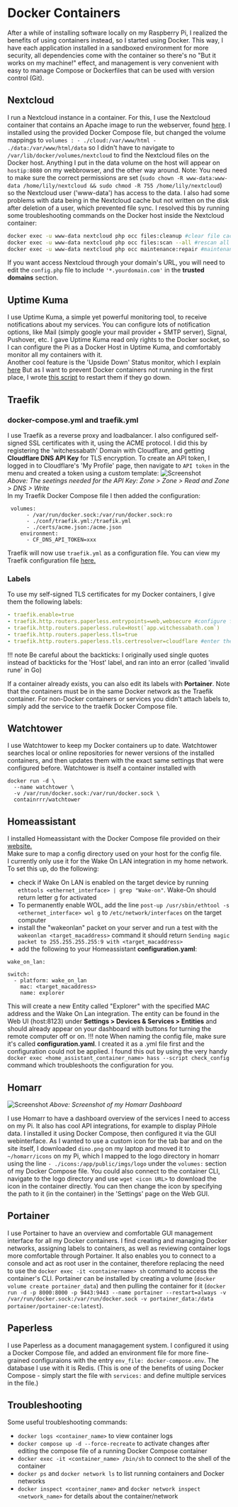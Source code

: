 # Docker Containers

After a while of installing software locally on my Raspberry Pi, I realized the benefits of using containers instead, so I started using Docker.
This way, I have each application installed in a sandboxed environment for more security, all dependencies come with the container so there's no "But it works on my machine!" effect, and management is very convenient with easy to manage Compose or Dockerfiles that can be used with version control (Git).


## Nextcloud
I run a Nextcloud instance in a container.
For this, I use the Nextcloud container that contains an Apache image to run the webserver, found <a href="https://github.com/nextcloud/docker" target="_blank">here</a>.
I installed using the provided Docker Compose file, but changed the volume mappings to `volumes : - ./cloud:/var/www/html - ./data:/var/www/html/data` so I didn't have to navigate to `/var/lib/docker/volumes/nextcloud` to find the Nextcloud files on the Docker host.
Anything I put in the data volume on the host will appear on `hostip:8080` on my webbrowser, and the other way around.
Note: You need to make sure the correct permissions are set (`sudo chown -R www-data:www-data /home/lily/nextcloud && sudo chmod -R 755 /home/lily/nextcloud`) so the Nextcloud user ('www-data') has access to the data.
I also had some problems with data being in the Nextcloud cache but not written on the disk after deletion of a user, which prevented file sync.
I resolved this by running some troubleshooting commands on the Docker host inside the Nextcloud container:
```bash
docker exec -u www-data nextcloud php occ files:cleanup #clear file cache in the Docker container
docker exec -u www-data nextcloud php occ files:scan --all #rescan all files
docker exec -u www-data nextcloud php occ maintenance:repair #maintenance repairs, eg. to fix database inconsistencies, adjust file paths, and address other issues that may arise in a Nextcloud installation
```
If you want access Nextcloud through your domain's URL, you will need to edit the `config.php` file to include `'*.yourdomain.com'` in the **trusted domains** section.

## Uptime Kuma
I use Uptime Kuma, a simple yet powerful monitoring tool, to receive notifications about my services.
You can configure lots of notification options, like Mail (simply google your mail provider + SMTP server), Signal, Pushover, etc.
I gave Uptime Kuma read only rights to the Docker socket, so I can configure the Pi as a Docker Host in Uptime Kuma, and comfortably monitor all my containers
with it. <br />
Another cool feature is the 'Upside Down' Status monitor, which I explain [here](scripts.md#uptime-kuma)
But as I want to prevent Docker containers not running in the first place, I wrote [this script](automation.md#keep-docker-compose-containers-running) to restart them if they go down.

## Traefik

### docker-compose.yml and traefik.yml
I use Traefik as a reverse proxy and loadbalancer.
I also configured self-signed SSL certificates with it, using the ACME protocol.
I did this by registering the 'witchessabath' Domain with Cloudflare, and getting **Cloudflare DNS API Key** for TLS encryption.
To create an API token, I logged in to Cloudflare's 'My Profile' page, then navigate to `API token` in the menu and created a token using a custom template:
![Screenshot](img/CF.png)<br />
*Above: The seetings needed for the API Key: Zone > Zone > Read and Zone > DNS > Write* <br />
In my Traefik Docker Compose file I then added the configuration:
```
 volumes:
      - /var/run/docker.sock:/var/run/docker.sock:ro
      - ./conf/traefik.yml:/traefik.yml
      - ./certs/acme.json:/acme.json
    environment:
      - CF_DNS_API_TOKEN=xxx
```
Traefik will now use `traefik.yml` as a configuration file.
You can view my Traefik configuration file <a href="https://github.com/witchessabath/containers/blob/main/traefik/conf/traefik.yml" target="_blank">here.</a>

### Labels
To use my self-signed TLS certificates for my Docker containers, I give them the following labels:
```yml
- traefik.enable=true
- traefik.http.routers.paperless.entrypoints=web,websecure #configure for HTTP or HTTPS traffic/HTTPS redirection
- traefik.http.routers.paperless.rule=Host(`app.witchessabath.com`)
- traefik.http.routers.paperless.tls=true
- traefik.http.routers.paperless.tls.certresolver=cloudflare #enter the name of the certificate resolver configured in traefik.yml
```
!!! note
    Be careful about the backticks: I originally used single quotes instead of backticks for the 'Host' label, and ran into an error (called 'invalid rune' in Go)

If a container already exists, you can also edit its labels with **Portainer**.
Note that the containers must be in the same Docker network as the Traefik container.
For non-Docker containers or services you didn't attach labels to, simply add the service to the traefik Docker Compose file.



## Watchtower
I use Watchtower to keep my Docker containers up to date.
Watchtower searches local or online repositories for newer versions of the installed containers, and then updates them with the exact same settings that were configured before.
Watchtower is itself a container installed with 
```
docker run -d \
  --name watchtower \
  -v /var/run/docker.sock:/var/run/docker.sock \
  containrrr/watchtower
```
## Homeassistant
I installed Homeassistant with the Docker Compose file provided on their <a href="https://www.home-assistant.io/installation/alternative/" target="_blank">website.</a><br/>
Make sure to map a config directory used on your host for the config file.<br/>
I currently only use it for the Wake On LAN integration in my home network.
To set this up, do the following:

- check if Wake On LAN is enabled on the target device by running `ethtools <ethernet_interface> | grep "Wake-on"`. Wake-On should return letter g for activated
- To permanently enable WOL, add the line `post-up /usr/sbin/ethtool -s <ethernet_interface> wol g` to `/etc/network/interfaces` on the target computer
- install the "wakeonlan" packet on your server and run a test with the `wakeonlan <target_macaddress>` command
    it should return `Sending magic packet to 255.255.255.255:9 with <target_macaddress>`
- add the following to your Homeassistant **configuration.yaml**:
```
wake_on_lan:

switch:
  - platform: wake_on_lan
    mac: <target_macaddress>
    name: explorer
```
This will create a new Entity called "Explorer" with the specified MAC address and the Wake On Lan integration.
The entity can be found in the Web UI (host:8123) under **Settings > Devices & Services > Entities** and should already appear on your dashboard with buttons for turning the remote computer off or on.
!!! note
    When naming the config file, make sure it's called **configuration.yaml**. I created it as a .yml file first and the configuration could not be applied.
    I found this out by using the very handy `docker exec <home_assistant_container_name> hass --script check_config` command which troubleshoots the configuration for you.
## Homarr
![Screenshot](img/dashboard.png)
*Above: Screenshot of my Homarr Dashboard*

I use Homarr to have a dashboard overview of the services I need to access on my Pi.
It also has cool API integrations, for example to display PiHole data.
I installed it using Docker Compose, then configured it via the GUI webinterface.
As I wanted to use a custom icon for the tab bar and on the site itself, I downloaded `dino.png` on my laptop and moved it to `~/homarr/icons` on my Pi, which I mapped to the logo directory in homarr using the line `- ./icons:/app/public/imgs/logo` under the `volumes:` section of my Docker Compose file.
You could also connect to the container CLI, navigate to the logo directory and use `wget <icon URL>` to download the icon in the container directly.
You can then change the icon by specifying the path to it (in the container) in the 'Settings' page on the Web GUI.

## Portainer
I use Portainer to have an overview and comfortable GUI management interface for all my Docker containers.
I find creating and managing Docker networks, assigning labels to containers, as well as reviewing container logs more comfortable through Portainer.
It also enables you to connect to a console and act as root user in the container, therefore replacing the need to use the `docker exec -it <containername> sh` command to access the container's CLI.
Portainer can be installed by creating a volume (`docker volume create portainer_data`) and then pulling the container for it (`docker run -d -p 8000:8000 -p 9443:9443 --name portainer --restart=always -v /var/run/docker.sock:/var/run/docker.sock -v portainer_data:/data portainer/portainer-ce:latest`).

## Paperless
I use Paperless as a document managagement system.
I configured it using a Docker Compose file, and added an environment file for more fine-grained configuraions with the entry `env_file: docker-compose.env`.
The database I use with it is Redis. (This is one of the benefits of using Docker Compose - simply start the file with `services:` and define multiple services in the file.)

## Troubleshooting
Some useful troubleshooting commands:

- `docker logs <container_name>` to view container logs
- `docker compose up -d --force-recreate` to activate changes after editing the compose file of a running Docker Compose container
- `docker exec -it <container_name> /bin/sh` to connect to the shell of the container
- `docker ps` and `docker network ls` to list running containers and Docker networks
- `docker inspect <container_name>` and `docker network inspect <network_name>` for details about the container/network